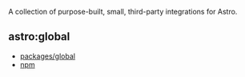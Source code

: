 A collection of purpose-built, small, third-party integrations for Astro.

## astro:global
- [packages/global](https://github.com/lilnasy/gratelets/tree/main/packages/global)
- [npm](https://www.npmjs.com/package/astro-global)
